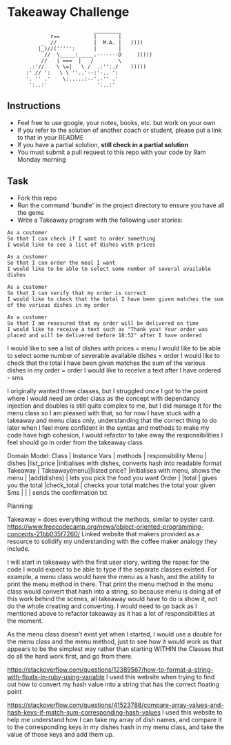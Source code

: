 Takeaway Challenge
==================
```
                            _________
              r==           |       |
           _  //            |  M.A. |   ))))
          |_)//(''''':      |       |
            //  \_____:_____.-------D     )))))
           //   | ===  |   /        \
       .:'//.   \ \=|   \ /  .:'':./    )))))
      :' // ':   \ \ ''..'--:'-.. ':
      '. '' .'    \:.....:--'.-'' .'
       ':..:'                ':..:'

 ```

Instructions
-------

* Feel free to use google, your notes, books, etc. but work on your own
* If you refer to the solution of another coach or student, please put a link to that in your README
* If you have a partial solution, **still check in a partial solution**
* You must submit a pull request to this repo with your code by 9am Monday morning

Task
-----

* Fork this repo
* Run the command 'bundle' in the project directory to ensure you have all the gems
* Write a Takeaway program with the following user stories:

```
As a customer
So that I can check if I want to order something
I would like to see a list of dishes with prices

As a customer
So that I can order the meal I want
I would like to be able to select some number of several available dishes

As a customer
So that I can verify that my order is correct
I would like to check that the total I have been given matches the sum of the various dishes in my order

As a customer
So that I am reassured that my order will be delivered on time
I would like to receive a text such as "Thank you! Your order was placed and will be delivered before 18:52" after I have ordered
```
I would like to see a list of dishes with prices = menu
I would like to be able to select some number of severable available dishes = order
I would like to check that the total I have been given matches the sum of the various dishes in my order = order
I would like to receive a text after I have ordered - sms

I originally wanted three classes, but I struggled once I got to the point where I would need an order class as the concept with dependancy injection and doubles is still quite complex to me, but I did manage it for the menu class so I am pleased with that, so for now I have stuck with a takeaway and menu class only, understanding that the correct thing to do later when I feel more confident in the syntax and methods to make my code have high cohesion, I would refactor to take away the responsibilities I feel should go in order from the takeaway class.

Domain Model:
Class    | Instance Vars | methods      | responsibility
Menu     | dishes        |list_price    |initialises with dishes, converts hash into readable format
Takeaway | Takeaway(menu)|listed price? |initialises with menu, shows the menu
         |               |add(dishes)   | lets you pick the food you want
Order    |               |total         | gives you the total
                         |check_total   | checks your total matches the total your given
Sms      |               |              | sends the confirmation txt

Planning:

Takeaway = does everything without the methods, similar to oyster card.
https://www.freecodecamp.org/news/object-oriented-programming-concepts-21bb035f7260/ Linked website that makers provided as a resource to solidify my understanding with the coffee maker analogy they include.

I will start in takeaway with the first user story, writing the rspec for the code I would expect to be able to type if the separate classes existed. For example, a menu class would have the menu as a hash, and the ability to print the menu method in there. That print the menu method in the menu class would convert that hash into a string, so because menu is doing all of this work behind the scenes, all takeaway would have to do is show it, not do the whole creating and converting. I would need to go back as I mentioned above to refactor takeaway as it has a lot of responsibilities at the moment.

As the menu class doesn’t exist yet when I started,  I would use a double for the menu class and the menu method, just to see how it would work as that appears to be the simplest way rather than starting WITHIN the Classes that do all the hard work first, and go from there.

https://stackoverflow.com/questions/12389567/how-to-format-a-string-with-floats-in-ruby-using-variable I used this website when trying to find out how to convert my hash value into a string that has the correct floating point

https://stackoverflow.com/questions/41523788/compare-array-values-and-hash-keys-if-match-sum-corresponding-hash-values I used this website to help me understand how I can take my array of dish names, and compare it to the corresponding keys in my dishes hash in my menu class, and take the value of those keys and add them up.